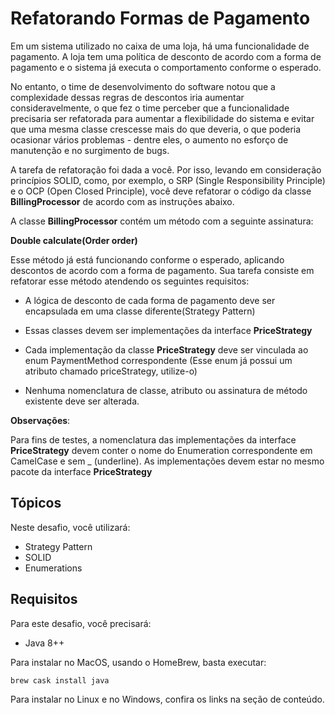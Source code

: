 # Refatorando Formas de Pagamento

Em um sistema utilizado no caixa de uma loja, há uma funcionalidade de pagamento.
A loja tem uma política de desconto de acordo com a forma de pagamento e o sistema já executa o comportamento conforme o esperado.

No entanto, o time de desenvolvimento do software notou que a complexidade dessas regras de descontos iria aumentar consideravelmente, o que fez o time perceber que a funcionalidade precisaria ser refatorada para aumentar a flexibilidade do sistema e evitar que uma mesma classe crescesse mais do que deveria, o que poderia ocasionar vários problemas - dentre eles, o aumento no esforço de manutenção e no surgimento de bugs.

A tarefa de refatoração foi dada a você. Por isso, levando em consideração princípios SOLID, como, por exemplo, o SRP (Single Responsibility Principle) e o OCP (Open Closed Principle), você deve refatorar o código da classe **BillingProcessor** de acordo com as instruções abaixo.

A classe **BillingProcessor** contém  um método com a seguinte assinatura:

**Double calculate(Order order)**

Esse método já está funcionando conforme o esperado, aplicando descontos de acordo com a forma de pagamento. Sua tarefa consiste em refatorar esse método atendendo os seguintes requisitos:

- A lógica de desconto de cada forma de pagamento deve ser encapsulada em uma classe diferente(Strategy Pattern)

- Essas classes devem ser implementações da interface **PriceStrategy**

- Cada implementação da classe **PriceStrategy** deve ser vinculada ao enum PaymentMethod correspondente (Esse enum já possui um atributo chamado priceStrategy, utilize-o)

- Nenhuma nomenclatura de classe, atributo ou assinatura de método existente deve ser alterada.

**Observações**:

Para fins de testes, a nomenclatura das implementações da interface **PriceStrategy** devem conter o nome do Enumeration correspondente em CamelCase e sem _ (underline).
As implementações devem estar no mesmo pacote da interface **PriceStrategy** 

 

## Tópicos

Neste desafio, você utilizará:

- Strategy Pattern
- SOLID
- Enumerations

## Requisitos
Para este desafio, você precisará:

- Java 8++

Para instalar no MacOS, usando o HomeBrew, basta executar:

    brew cask install java

Para instalar no Linux e no Windows, confira os links na seção de conteúdo.
